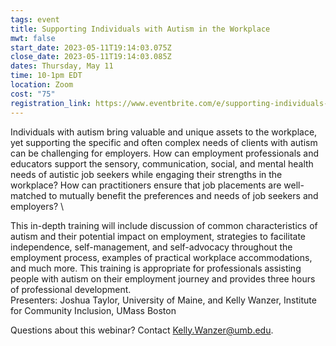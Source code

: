 ```yaml
---
tags: event
title: Supporting Individuals with Autism in the Workplace
mwt: false
start_date: 2023-05-11T19:14:03.075Z
close_date: 2023-05-11T19:14:03.085Z
dates: Thursday, May 11
time: 10-1pm EDT
location: Zoom
cost: "75"
registration_link: https://www.eventbrite.com/e/supporting-individuals-with-autism-in-the-workplace-tickets-591780821367
---
```

Individuals with autism bring valuable and unique assets to the workplace, yet supporting the specific and often complex needs of clients with autism can be challenging for employers. How can employment professionals and educators support the sensory, communication, social, and mental health needs of autistic job seekers while engaging their strengths in the workplace? How can practitioners ensure that job placements are well-matched to mutually benefit the preferences and needs of job seekers and employers? \

This in-depth training will include discussion of common characteristics of autism and their potential impact on employment, strategies to facilitate independence, self-management, and self-advocacy throughout the employment process, examples of practical workplace accommodations, and much more.
This training is appropriate for professionals assisting people with autism on their employment journey and provides three hours of professional development.
\
Presenters: Joshua Taylor, University of Maine, and Kelly Wanzer, Institute for Community Inclusion, UMass Boston 


Questions about this webinar? Contact Kelly.Wanzer@umb.edu.